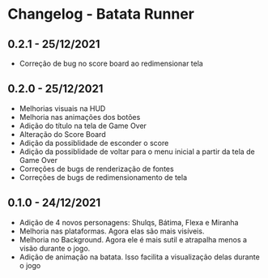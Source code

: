 # Changelog - Batata Runner

## 0.2.1 - 25/12/2021

- Correção de bug no score board ao redimensionar tela

## 0.2.0 - 25/12/2021

- Melhorias visuais na HUD
- Melhoria nas animações dos botões
- Adição do título na tela de Game Over
- Alteração do Score Board
- Adição da possiblidade de esconder o score
- Adição da possiblidade de voltar para o menu inicial a partir da tela de Game Over
- Correções de bugs de renderização de fontes
- Correções de bugs de redimensionamento de tela

## 0.1.0 - 24/12/2021

- Adição de 4 novos personagens: Shulqs, Bátima, Flexa e Miranha
- Melhoria nas plataformas. Agora elas são mais visíveis.
- Melhoria no Background. Agora ele é mais sutil e atrapalha menos a visão durante o jogo.
- Adição de animação na batata. Isso facilita a visualização delas durante o jogo
